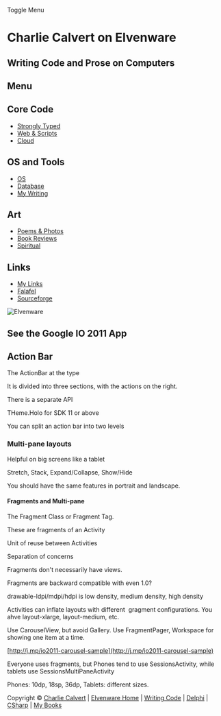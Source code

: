 Toggle Menu

Charlie Calvert on Elvenware
============================

Writing Code and Prose on Computers
-----------------------------------

Menu
----

Core Code
---------

-   [Strongly Typed](../index.html)
-   [Web & Scripts](../web/index.html)
-   [Cloud](../cloud/index.shtml)

OS and Tools
------------

-   [OS](../../os/index.html)
-   [Database](../database/index.html)
-   [My Writing](../../books/index.html)

Art
---

-   [Poems & Photos](../../Art/index.html)
-   [Book Reviews](../../books/reading/index.html)
-   [Spiritual](../../spirit/index.html)

Links
-----

-   [My Links](../../links.html)
-   [Falafel](http://www.falafel.com/)
-   [Sourceforge](http://sourceforge.net/projects/elvenware/)

![Elvenware](../../images/elvenwarelogo.png)

See the Google IO 2011 App
--------------------------

Action Bar
----------

The ActionBar at the type

It is divided into three sections, with the actions on the right.

There is a separate API

THeme.Holo for SDK 11 or above

You can split an action bar into two levels

### Multi-pane layouts

Helpful on big screens like a tablet

Stretch, Stack, Expand/Collapse, Show/Hide

You should have the same features in portrait and landscape.

#### Fragments and Multi-pane

The Fragment Class or Fragment Tag.

These are fragments of an Activity

Unit of reuse between Activities

Separation of concerns

Fragments don't necessarily have views.

Fragments are backward compatible with even 1.0?

drawable-ldpi/mdpi/hdpi is low density, medium density, high density

Activities can inflate layouts with different  gragment configurations.
You ahve layout-xlarge, layout-medium, etc.

Use CarouselView, but avoid Gallery. Use FragmentPager, Workspace for
showing one item at a time.

[http://j.mp/io2011-carousel-sample](http://j.mp/io2011-carousel-sample)

Everyone uses fragments, but Phones tend to use SessionsActivity, while
tablets use SessionsMultiPaneActivity

Phones: 10dp, 18sp, 36dp, Tablets: different sizes.

Copyright © [Charlie Calvert](../../index.html) | [Elvenware
Home](../../index.html) | [Writing Code](../index.html) |
[Delphi](../delphi/index.html) | [CSharp](../csharp/index.html) | [My
Books](../../books/index.html)
